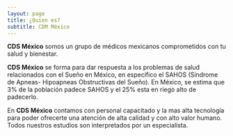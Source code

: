 ```yaml
---
layout: page
title: ¿Quien es? 
subtitle: CDM México
---
```


**CDS México** somos un grupo de médicos mexicanos comprometidos con tu salud y bienestar.

**CDS México** se forma para dar respuesta a los problemas de salud relacionados con el Sueño en México, en específico el SAHOS (Síndrome de Apneas- Hipoapneas Obstructivas del Sueño). En México, se estima que 3% de la población padece SAHOS y el 25% esta en riego alto de padecerlo.

En **CDS México** contamos con personal capacitado y la mas alta tecnología para poder ofrecerte una atención de alta calidad y con alto valor humano. Todos nuestros estudios son interpretados por un especialista. 

